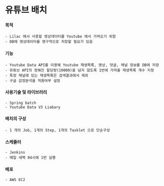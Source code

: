 # 유튜브 배치

#### 목적
    - Lilac 에서 사용할 영상데이터를 Youtube 에서 가져오기 위함
    - DB에 영상데이터를 영구적으로 저장할 필요가 있음

#### 기능
    - Youtube Data API를 이용해 Youtube 재생목록, 영상, 댓글, 채널 정보를 DB에 저장
    - 유튜브 API의 정해진 할당량(10000)을 넘지 않도록 1번에 가져올 재생목록 개수 지정
    - 특정 채널에 있는 재생목록은 검색결과에서 제외
    - 구글 감정분석을 적용여부 설정

#### 사용기술 및 라이브러리
    - Spring batch
    - Youtube Data V3 Liabary

#### 배치의 구성
    - 1 개의 Job, 1개의 Step, 1개의 Tasklet 으로 단순구성

#### 스케쥴러
    - Jenkins
    - 매일 새벽 04시에 1번 실행

#### 배포
    - AWS EC2
    


